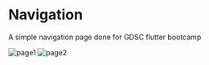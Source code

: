 # Navigation
A simple navigation page done for GDSC flutter bootcamp

![page1](https://user-images.githubusercontent.com/114565866/226311453-1329b136-f03f-4e0e-859b-8b67aaa625f2.png)
![page2](https://user-images.githubusercontent.com/114565866/226311466-989e771f-6e3d-44f2-9cf1-f4091bac13a8.png)
